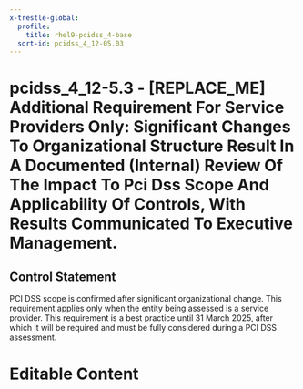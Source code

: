```yaml
---
x-trestle-global:
  profile:
    title: rhel9-pcidss_4-base
  sort-id: pcidss_4_12-05.03
---
```


# pcidss_4_12-5.3 - \[REPLACE_ME\] Additional Requirement For Service Providers Only: Significant Changes To Organizational Structure Result In A Documented (Internal) Review Of The Impact To Pci Dss Scope And Applicability Of Controls, With Results Communicated To Executive Management.

## Control Statement

PCI DSS scope is confirmed after significant organizational change. This requirement
applies only when the entity being assessed is a service provider. This requirement is a
best practice until 31 March 2025, after which it will be required and must be fully
considered during a PCI DSS assessment.

# Editable Content

<!-- Make additions and edits below -->
<!-- The above represents the contents of the control as received by the profile, prior to additions. -->
<!-- If the profile makes additions to the control, they will appear below. -->
<!-- The above markdown may not be edited but you may edit the content below, and/or introduce new additions to be made by the profile. -->
<!-- If there is a yaml header at the top, parameter values may be edited. Use --set-parameters to incorporate the changes during assembly. -->
<!-- The content here will then replace what is in the profile for this control, after running profile-assemble. -->
<!-- The current profile has no added parts for this control, but you may add new ones here. -->
<!-- Each addition must have a heading either of the form ## Control my_addition_name -->
<!-- or ## Part a. (where the a. refers to one of the control statement labels.) -->
<!-- "## Control" parts are new parts added after the statement part. -->
<!-- "## Part" parts are new parts added into the top-level statement part with that label. -->
<!-- Subparts may be added with nested hash levels of the form ### My Subpart Name -->
<!-- underneath the parent ## Control or ## Part being added -->
<!-- See https://oscal-compass.github.io/compliance-trestle/tutorials/ssp_profile_catalog_authoring/ssp_profile_catalog_authoring for guidance. -->
